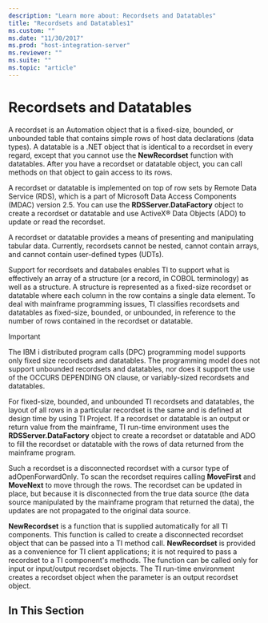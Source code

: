 ```yaml
---
description: "Learn more about: Recordsets and Datatables"
title: "Recordsets and Datatables1"
ms.custom: ""
ms.date: "11/30/2017"
ms.prod: "host-integration-server"
ms.reviewer: ""
ms.suite: ""
ms.topic: "article"
---
```

# Recordsets and Datatables
A recordset is an Automation object that is a fixed-size, bounded, or unbounded table that contains simple rows of host data declarations (data types). A datatable is a .NET object that is identical to a recordset in every regard, except that you cannot use the **NewRecordset** function with datatables. After you have a recordset or datatable object, you can call methods on that object to gain access to its rows.  
  
 A recordset or datatable is implemented on top of row sets by Remote Data Service (RDS), which is a part of Microsoft Data Access Components (MDAC) version 2.5. You can use the **RDSServer.DataFactory** object to create a recordset or datatable and use ActiveX® Data Objects (ADO) to update or read the recordset.  
  
 A recordset or datatable provides a means of presenting and manipulating tabular data. Currently, recordsets cannot be nested, cannot contain arrays, and cannot contain user-defined types (UDTs).  
  
 Support for recordsets and databales enables TI to support what is effectively an array of a structure (or a record, in COBOL terminology) as well as a structure. A structure is represented as a fixed-size recordset or datatable where each column in the row contains a single data element. To deal with mainframe programming issues, TI classifies recordsets and datatables as fixed-size, bounded, or unbounded, in reference to the number of rows contained in the recordset or datatable.  
  
> [!IMPORTANT]
>  The IBM i distributed program calls (DPC) programming model supports only fixed size recordsets and datatables. The programming model does not support unbounded recordsets and datatables, nor does it support the use of the OCCURS DEPENDING ON clause, or variably-sized recordsets and datatables.  
  
 For fixed-size, bounded, and unbounded TI recordsets and datatables, the layout of all rows in a particular recordset is the same and is defined at design time by using TI Project. If a recordset or datatable is an output or return value from the mainframe, TI run-time environment uses the **RDSServer.DataFactory** object to create a recordset or datatable and ADO to fill the recordset or datatable with the rows of data returned from the mainframe program.  
  
 Such a recordset is a disconnected recordset with a cursor type of adOpenForwardOnly. To scan the recordset requires calling **MoveFirst** and **MoveNext** to move through the rows. The recordset can be updated in place, but because it is disconnected from the true data source (the data source manipulated by the mainframe program that returned the data), the updates are not propagated to the original data source.  
  
 **NewRecordset** is a function that is supplied automatically for all TI components. This function is called to create a disconnected recordset object that can be passed into a TI method call. **NewRecordset** is provided as a convenience for TI client applications; it is not required to pass a recordset to a TI component's methods. The function can be called only for input or input/output recordset objects. The TI run-time environment creates a recordset object when the parameter is an output recordset object.  
  
## In This Section
